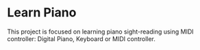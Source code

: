 # Learn Piano

This project is focused on learning piano sight-reading using MIDI controller: Digital Piano, Keyboard or MIDI controller.
